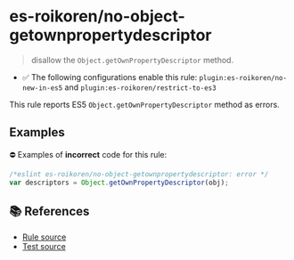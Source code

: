 # es-roikoren/no-object-getownpropertydescriptor
> disallow the `Object.getOwnPropertyDescriptor` method.

- ✅ The following configurations enable this rule: `plugin:es-roikoren/no-new-in-es5` and `plugin:es-roikoren/restrict-to-es3`

This rule reports ES5 `Object.getOwnPropertyDescriptor` method as errors.

## Examples

⛔ Examples of **incorrect** code for this rule:

```js
/*eslint es-roikoren/no-object-getownpropertydescriptor: error */
var descriptors = Object.getOwnPropertyDescriptor(obj);
```

## 📚 References

- [Rule source](https://github.com/roikoren755/eslint-plugin-es/blob/v2.0.3/src/rules/no-object-getownpropertydescriptor.ts)
- [Test source](https://github.com/roikoren755/eslint-plugin-es/blob/v2.0.3/tests/src/rules/no-object-getownpropertydescriptor.ts)
